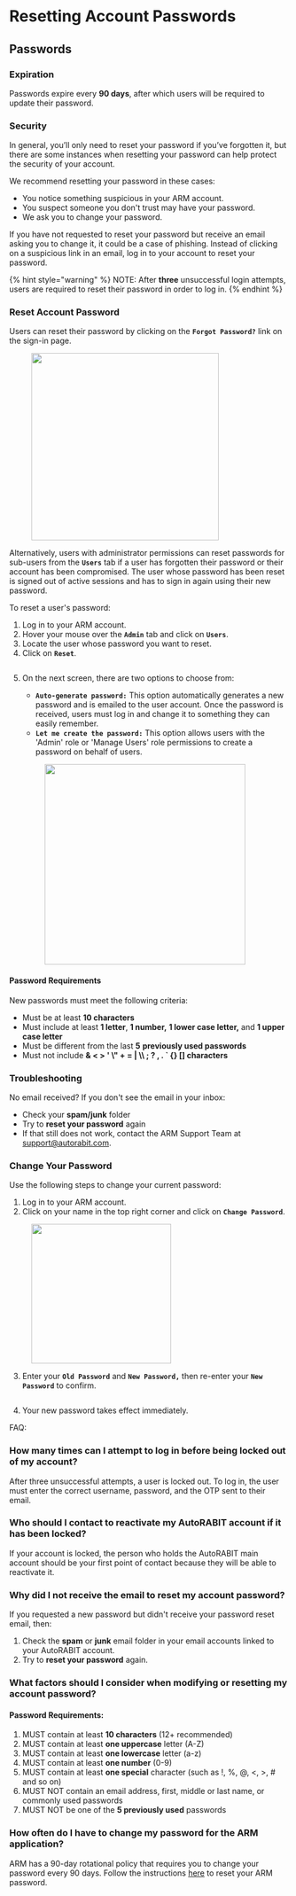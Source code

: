 # Resetting Account Passwords

## Passwords

### Expiration

Passwords expire every **90 days**, after which users will be required to update their password.

### Security

In general, you’ll only need to reset your password if you’ve forgotten it, but there are some instances when resetting your password can help protect the security of your account.

We recommend resetting your password in these cases:

* You notice something suspicious in your ARM account.
* You suspect someone you don't trust may have your password.
* We ask you to change your password.

If you have not requested to reset your password but receive an email asking you to change it, it could be a case of phishing. Instead of clicking on a suspicious link in an email, log in to your account to reset your password.

{% hint style="warning" %}
NOTE: After **three** unsuccessful login attempts, users are required to reset their password in order to log in.
{% endhint %}

### Reset Account Password <a href="#reset-account-password" id="reset-account-password"></a>

Users can reset their password by clicking on the **`Forgot Password?`** link on the sign-in page.

<figure><img src="../../../../.gitbook/assets/image (47) (1) (1) (1) (1) (1) (1) (1) (1) (1) (1) (1) (1).png" alt="" width="338"><figcaption></figcaption></figure>

Alternatively, users with administrator permissions can reset passwords for sub-users from the **`Users`** tab if a user has forgotten their password or their account has been compromised. The user whose password has been reset is signed out of active sessions and has to sign in again using their new password.

To reset a user's password:

1. Log in to your ARM account.
2. Hover your mouse over the **`Admin`** tab and click on **`Users`**.
3. Locate the user whose password you want to reset.
4. Click on **`Reset`**.

<figure><img src="../../../../.gitbook/assets/image (1) (1) (1) (1) (1) (1) (1) (1) (1) (1) (1) (1) (1) (1) (1) (1) (1) (1) (1) (1) (1) (1) (1) (1) (1) (1) (1) (1) (1) (1) (1) (1) (1) (1) (1) (1) (1) (1) (1) (1) (1) (1) (1) (1) (1) (1) (1) (1) (1) (1) (1) (1) (1) (1) (1) (1) (1) (1) (1) (1) ( (9).png" alt=""><figcaption></figcaption></figure>

5.  On the next screen, there are two options to choose from:

    * **`Auto-generate password:`** This option automatically generates a new password and is emailed to the user account. Once the password is received, users must log in and change it to something they can easily remember.
    * **`Let me create the password:`** This option allows users with the 'Admin' role or 'Manage Users' role permissions to create a password on behalf of users.

    <figure><img src="../../../../.gitbook/assets/image (2) (1) (1) (1) (1) (1) (1) (1) (1) (1) (1) (1) (1) (1) (1) (1) (1) (1) (1) (1) (1) (1) (1) (1) (1) (1) (1) (1) (1) (1) (1) (1) (1) (1) (1) (1) (1) (1) (1) (1) (1) (1) (1) (1) (1) (1) (1) (1).png" alt="" width="362"><figcaption></figcaption></figure>

#### Password Requirements

New passwords must meet the following criteria:

* Must be at least **10 characters**
* Must include at least **1 letter**, **1 number,** **1 lower case letter,** and **1 upper case letter**
* Must be different from the last **5** **previously used passwords**
* Must not include **& < > ' \\" + = | \\\ ; ? , . \` {} \[] characters**

### Troubleshooting <a href="#troubleshooting" id="troubleshooting"></a>

No email received? If you don't see the email in your inbox:&#x20;

* Check your **spam/junk** folder
* Try to **reset your password** again
* If that still does not work, contact the ARM Support Team at [support@autorabit.com](mailto:support@autorabit.com).

### Change Your Password <a href="#change-your-password" id="change-your-password"></a>

Use the following steps to change your current password:&#x20;

1. Log in to your ARM account.
2. Click on your name in the top right corner and click on **`Change Password`**.

<figure><img src="../../../../.gitbook/assets/image (3) (1) (1) (1) (1) (1) (1) (1) (1) (1) (1) (1) (1) (1) (1) (1) (1) (1) (1) (1) (1) (1) (1) (1) (1) (1) (1) (1) (1) (1) (1) (1) (1) (1) (1) (1) (1) (1) (1) (1) (1) (1).png" alt="" width="252"><figcaption></figcaption></figure>

3. Enter your **`Old Password`** and **`New Password,`** then re-enter your **`New Password`** to confirm.

<figure><img src="../../../../.gitbook/assets/image (4) (1) (1) (1) (1) (1) (1) (1) (1) (1) (1) (1) (1) (1) (1) (1) (1) (1) (1) (1) (1) (1) (1) (1) (1) (1) (1) (1) (1) (1) (1) (1) (1) (1) (1) (1) (1).png" alt=""><figcaption></figcaption></figure>

4. Your new password takes effect immediately.

FAQ:&#x20;

### How many times can I attempt to log in before being locked out of my account?

After three unsuccessful attempts, a user is locked out. To log in, the user must enter the correct username, password, and the OTP sent to their email.

### Who should I contact to reactivate my AutoRABIT account if it has been locked? <a href="#who-should-i-contact-to-reactivate-my-autorabit-account-if-it-has-been-locked" id="who-should-i-contact-to-reactivate-my-autorabit-account-if-it-has-been-locked"></a>

If your account is locked, the person who holds the AutoRABIT main account should be your first point of contact because they will be able to reactivate it.

### Why did I not receive the email to reset my account password? <a href="#not-receiving-email-to-reset-your-account-password" id="not-receiving-email-to-reset-your-account-password"></a>

If you requested a new password but didn't receive your password reset email, then:

1. Check the **spam** or **junk** email folder in your email accounts linked to your AutoRABIT account.
2. Try to **reset your password** again.

### What factors should I consider when modifying or resetting my account password? <a href="#what-are-the-factors-i-should-consider-when-modifying-or-resetting-my-account-password" id="what-are-the-factors-i-should-consider-when-modifying-or-resetting-my-account-password"></a>

#### **Password Requirements:**

1. MUST contain at least **10 characters** (12+ recommended)
2. MUST contain at least **one uppercase** letter (A-Z)
3. MUST contain at least **one lowercase** letter (a-z)
4. MUST contain at least **one number** (0-9)
5. MUST contain at least **one special** character (such as !, %, @, <, >, # and so on)
6. MUST NOT contain an email address, first, middle or last name, or commonly used passwords
7. MUST NOT be one of the **5 previously used** passwords

### How often do I have to change my password for the ARM application? <a href="#how-often-do-i-have-to-change-my-password-for-the-arm-application" id="how-often-do-i-have-to-change-my-password-for-the-arm-application"></a>

ARM has a 90-day rotational policy that requires you to change your password every 90 days. Follow the instructions [here](../../../arm/arm-administration/user-management/reset-account-password.md) to reset your ARM password.
